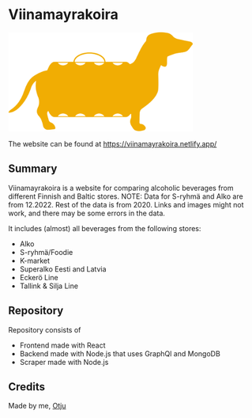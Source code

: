 # Viinamayrakoira

<img src="https://github.com/Otju/viinamayrakoira/blob/master/frontend/public/doggoColor.svg?raw=true" height="200" alt="picture">

The website can be found at https://viinamayrakoira.netlify.app/

## Summary

Viinamayrakoira is a website for comparing alcoholic beverages from different Finnish and Baltic stores.
NOTE: Data for S-ryhmä and Alko are from 12.2022. Rest of the data is from 2020. Links and images might not work, and there may be some errors in the data.

It includes (almost) all beverages from the following stores:

- Alko
- S-ryhmä/Foodie
- K-market
- Superalko Eesti and Latvia
- Eckerö Line
- Tallink & Silja Line

## Repository

Repository consists of

- Frontend made with React
- Backend made with Node.js that uses GraphQl and MongoDB
- Scraper made with Node.js

## Credits

Made by me, [Otju](https://github.com/Otju)
